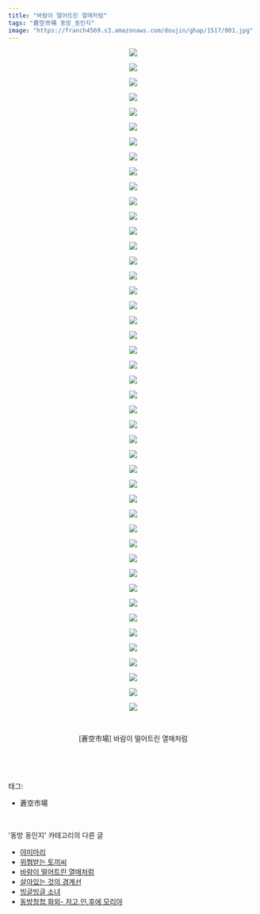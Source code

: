 ```yaml
---
title: "바람이 떨어트린 열매처럼"
tags: "蒼空市場 동방_동인지"
image: "https://franch4569.s3.amazonaws.com/doujin/ghap/1517/001.jpg"
---
```

<div class="article">
<p style="text-align: center; clear: none; float: none;"><img src="{{ site.imgserver2 }}/ghap/1517/001.jpg"/></p>
<p style="text-align: center; clear: none; float: none;"><img src="{{ site.imgserver2 }}/ghap/1517/002.jpg"/></p>
<p style="text-align: center; clear: none; float: none;"><img src="{{ site.imgserver2 }}/ghap/1517/003.jpg"/></p>
<p style="text-align: center; clear: none; float: none;"><img src="{{ site.imgserver2 }}/ghap/1517/004.jpg"/></p>
<p style="text-align: center; clear: none; float: none;"><img src="{{ site.imgserver2 }}/ghap/1517/005.jpg"/></p>
<p style="text-align: center; clear: none; float: none;"><img src="{{ site.imgserver2 }}/ghap/1517/006.jpg"/></p>
<p style="text-align: center; clear: none; float: none;"><img src="{{ site.imgserver2 }}/ghap/1517/007.jpg"/></p>
<p style="text-align: center; clear: none; float: none;"><img src="{{ site.imgserver2 }}/ghap/1517/008.jpg"/></p>
<p style="text-align: center; clear: none; float: none;"><img src="{{ site.imgserver2 }}/ghap/1517/009.jpg"/></p>
<p style="text-align: center; clear: none; float: none;"><img src="{{ site.imgserver2 }}/ghap/1517/010.jpg"/></p>
<p style="text-align: center; clear: none; float: none;"><img src="{{ site.imgserver2 }}/ghap/1517/011.jpg"/></p>
<p style="text-align: center; clear: none; float: none;"><img src="{{ site.imgserver2 }}/ghap/1517/012.jpg"/></p>
<p style="text-align: center; clear: none; float: none;"><img src="{{ site.imgserver2 }}/ghap/1517/013.jpg"/></p>
<p style="text-align: center; clear: none; float: none;"><img src="{{ site.imgserver2 }}/ghap/1517/014.jpg"/></p>
<p style="text-align: center; clear: none; float: none;"><img src="{{ site.imgserver2 }}/ghap/1517/015.jpg"/></p>
<p style="text-align: center; clear: none; float: none;"><img src="{{ site.imgserver2 }}/ghap/1517/016.jpg"/></p>
<p style="text-align: center; clear: none; float: none;"><img src="{{ site.imgserver2 }}/ghap/1517/017.jpg"/></p>
<p style="text-align: center; clear: none; float: none;"><img src="{{ site.imgserver2 }}/ghap/1517/018.jpg"/></p>
<p style="text-align: center; clear: none; float: none;"><img src="{{ site.imgserver2 }}/ghap/1517/019.jpg"/></p>
<p style="text-align: center; clear: none; float: none;"><img src="{{ site.imgserver2 }}/ghap/1517/020.jpg"/></p>
<p style="text-align: center; clear: none; float: none;"><img src="{{ site.imgserver2 }}/ghap/1517/021.jpg"/></p>
<p style="text-align: center; clear: none; float: none;"><img src="{{ site.imgserver2 }}/ghap/1517/022.jpg"/></p>
<p style="text-align: center; clear: none; float: none;"><img src="{{ site.imgserver2 }}/ghap/1517/023.jpg"/></p>
<p style="text-align: center; clear: none; float: none;"><img src="{{ site.imgserver2 }}/ghap/1517/024.jpg"/></p>
<p style="text-align: center; clear: none; float: none;"><img src="{{ site.imgserver2 }}/ghap/1517/025.jpg"/></p>
<p style="text-align: center; clear: none; float: none;"><img src="{{ site.imgserver2 }}/ghap/1517/026.jpg"/></p>
<p style="text-align: center; clear: none; float: none;"><img src="{{ site.imgserver2 }}/ghap/1517/027.jpg"/></p>
<p style="text-align: center; clear: none; float: none;"><img src="{{ site.imgserver2 }}/ghap/1517/028.jpg"/></p>
<p style="text-align: center; clear: none; float: none;"><img src="{{ site.imgserver2 }}/ghap/1517/029.jpg"/></p>
<p style="text-align: center; clear: none; float: none;"><img src="{{ site.imgserver2 }}/ghap/1517/030.jpg"/></p>
<p style="text-align: center; clear: none; float: none;"><img src="{{ site.imgserver2 }}/ghap/1517/031.jpg"/></p>
<p style="text-align: center; clear: none; float: none;"><img src="{{ site.imgserver2 }}/ghap/1517/032.jpg"/></p>
<p style="text-align: center; clear: none; float: none;"><img src="{{ site.imgserver2 }}/ghap/1517/033.jpg"/></p>
<p style="text-align: center; clear: none; float: none;"><img src="{{ site.imgserver2 }}/ghap/1517/034.jpg"/></p>
<p style="text-align: center; clear: none; float: none;"><img src="{{ site.imgserver2 }}/ghap/1517/035.jpg"/></p>
<p style="text-align: center; clear: none; float: none;"><img src="{{ site.imgserver2 }}/ghap/1517/036.jpg"/></p>
<p style="text-align: center; clear: none; float: none;"><img src="{{ site.imgserver2 }}/ghap/1517/037.jpg"/></p>
<p style="text-align: center; clear: none; float: none;"><img src="{{ site.imgserver2 }}/ghap/1517/038.jpg"/></p>
<p style="text-align: center; clear: none; float: none;"><img src="{{ site.imgserver2 }}/ghap/1517/039.jpg"/></p>
<p style="text-align: center; clear: none; float: none;"><img src="{{ site.imgserver2 }}/ghap/1517/040.jpg"/></p>
<p style="text-align: center; clear: none; float: none;"><img src="{{ site.imgserver2 }}/ghap/1517/041.jpg"/></p>
<p style="text-align: center; clear: none; float: none;"><img src="{{ site.imgserver2 }}/ghap/1517/042.jpg"/></p>
<p style="text-align: center; clear: none; float: none;"><img src="{{ site.imgserver2 }}/ghap/1517/043.jpg"/></p>
<p style="text-align: center; clear: none; float: none;"><img src="{{ site.imgserver2 }}/ghap/1517/044.jpg"/></p>
<p style="text-align: center; clear: none; float: none;"><img src="{{ site.imgserver2 }}/ghap/1517/045.jpg"/></p>
<p style="text-align: center; clear: none; float: none;"><br/></p>
<p style="text-align: center; clear: none; float: none;">[蒼空市場] 바람이 떨어트린 열매처럼</p>
<p><br/></p>
</div><br/>
<div class="tagTrail">
<p>태그: </p>
<ul>
<li>蒼空市場</li>
</ul>
</div><br/>
<div class="another">
<p>'동방 동인지' 카테고리의 다른 글</p>
<ul>
<li><a href="/ghap_1520">야미마리</a></li>
<li><a href="/ghap_1519">위협받는 토끼씨</a></li>
<li><a href="/ghap_1517">바람이 떨어트린 열매처럼</a></li>
<li><a href="/ghap_1516">살아있는 것의 경계선</a></li>
<li><a href="/ghap_1515">빙글빙글 소녀</a></li>
<li><a href="/ghap_1514">동방청첩 화외- 저고,인,후에 모리야</a></li>
</ul>
</div><br/>
<div class="cb_module cb_fluid">
<div class="cb_wrt cb_profile">
</div><!-- commentList close -->
</div><br/>
